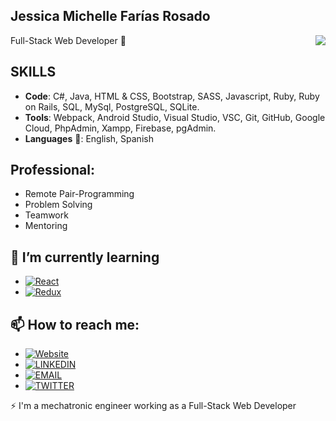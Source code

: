 ## Jessica Michelle Farías Rosado
Full-Stack Web Developer 👋
<img align="right" src="https://github-readme-stats.vercel.app/api/?username=jessicafarias&show_icons=true&hide_border=true" />

## SKILLS
 - **Code**: C#, Java, HTML & CSS, Bootstrap, SASS, Javascript, Ruby, Ruby on Rails, SQL, MySql, PostgreSQL, SQLite.
 - **Tools**: Webpack, Android Studio, Visual Studio, VSC, Git, GitHub, Google Cloud, PhpAdmin, Xampp, Firebase, pgAdmin.
 - **Languages** 💬: English, Spanish

## Professional: 
 - Remote Pair-Programming
 - Problem Solving
 - Teamwork
 - Mentoring
  
## 🌱 I’m currently learning
 - [![React](https://img.shields.io/badge/-REACT-black?style=for-the-badge&logo=React&logoColor=61DAFB)](https://reactjs.org/)
 - [![Redux](https://img.shields.io/badge/-REDUX-black?style=for-the-badge&logo=Redux&logoColor=764ABC)](https://redux.js.org/)


## 📫 How to reach me:
 - [![Website](https://img.shields.io/badge/-Website-black?style=for-the-badge&logo=Julia&logoColor=white)](https://jessicafarias.github.io/)
 - [![LINKEDIN](https://img.shields.io/badge/-LINKEDIN-0077B5?style=for-the-badge&logo=Linkedin&logoColor=white)](https://www.linkedin.com/in/jessica-michelle-farias-rosado/) <br>
 - [![EMAIL](https://img.shields.io/badge/-EMAIL-D14836?style=for-the-badge&logo=Mail.Ru&logoColor=white)](mailto:jessica.farias.rosado@gmail.com) <br>
 - [![TWITTER](https://img.shields.io/badge/-TWITTER-1DA1F2?style=for-the-badge&logo=Twitter&logoColor=white)](https://twitter.com/FariasRosado)

⚡ I'm a mechatronic engineer working as a Full-Stack Web Developer


